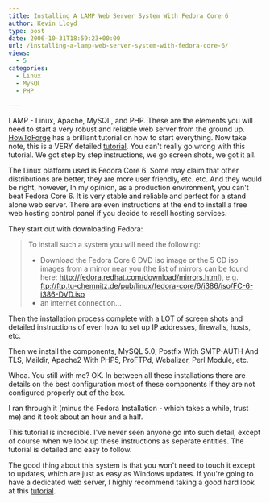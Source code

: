```yaml
---
title: Installing A LAMP Web Server System With Fedora Core 6
author: Kevin Lloyd
type: post
date: 2006-10-31T18:59:23+00:00
url: /installing-a-lamp-web-server-system-with-fedora-core-6/
views:
  - 5
categories:
  - Linux
  - MySQL
  - PHP

---
```

LAMP - Linux, Apache, MySQL, and PHP. These are the elements you will need to start a very robust and reliable web server from the ground up. [HowToForge][1] has a brilliant tutorial on how to start everything. Now take note, this is a VERY detailed [tutorial][1]. You can't really go wrong with this tutorial. We got step by step instructions, we go screen shots, we got it all.

The Linux platform used is Fedora Core 6. Some may claim that other distributions are better, they are more user friendly, etc. etc. And they would be right, however, In my opinion, as a production environment, you can't beat Fedora Core 6. It is very stable and reliable and perfect for a stand alone web server. There are even instructions at the end to install a free web hosting control panel if you decide to resell hosting services.

They start out with downloading Fedora:

> To install such a system you will need the following:
>
>   * Download the Fedora Core 6 DVD iso image or the 5 CD iso images from a mirror near you (the list of mirrors can be found here: <a target="_blank" href="http://fedora.redhat.com/download/mirrors.html">http://fedora.redhat.com/download/mirrors.html</a>), e.g. <a target="_blank" href="ftp://ftp.tu-chemnitz.de/pub/linux/fedora-core/6/i386/iso/FC-6-i386-DVD.iso">ftp://ftp.tu-chemnitz.de/pub/linux/fedora-core/6/i386/iso/FC-6-i386-DVD.iso</a>
>   * an internet connection...

Then the installation process complete with a LOT of screen shots and detailed instructions of even how to set up IP addresses, firewalls, hosts, etc.

Then we install the components, MySQL 5.0, Postfix With SMTP-AUTH And TLS, Maildir, Apache2 With PHP5, ProFTPd, Webalizer, Perl Module, etc.

Whoa. You still with me? OK. In between all these installations there are details on the best configuration most of these components if they are not configured properly out of the box.

I ran through it (minus the Fedora Installation - which takes a while, trust me) and it took about an hour and a half.

This tutorial is incredible. I've never seen anyone go into such detail, except of course when we look up these instructions as seperate entities. The tutorial is detailed and easy to follow.

The good thing about this system is that you won't need to touch it except to updates, which are just as easy as Windows updates. If you're going to have a dedicated web server, I highly recommend taking a good hard look at this [tutorial][1].

 [1]: http://www.howtoforge.com/installing_a_lamp_system_with_fedora_core_6